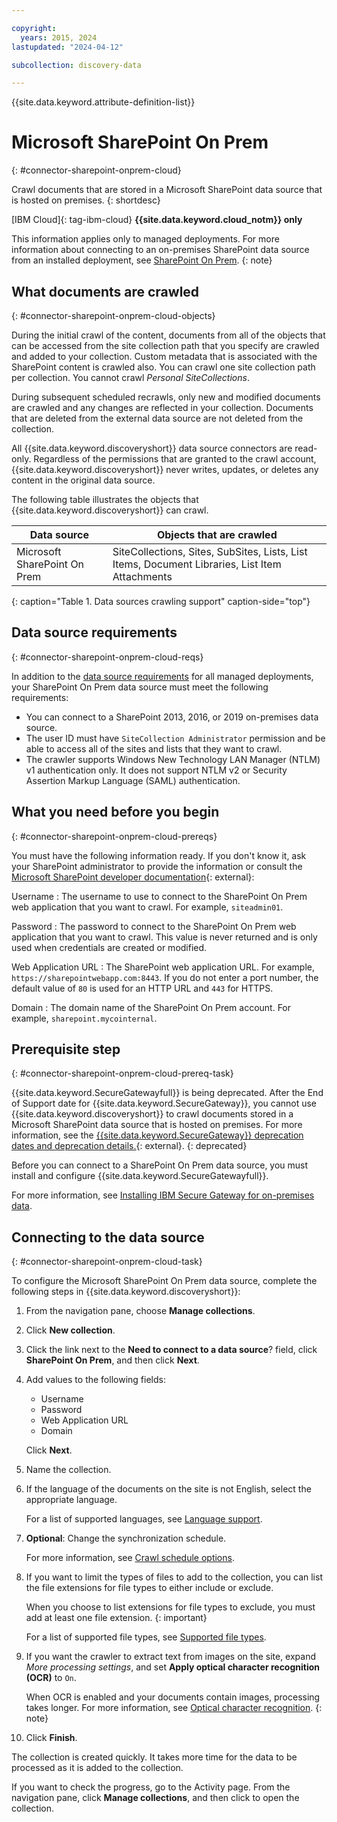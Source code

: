 ```yaml
---

copyright:
  years: 2015, 2024
lastupdated: "2024-04-12"

subcollection: discovery-data

---
```


{{site.data.keyword.attribute-definition-list}}

# Microsoft SharePoint On Prem
{: #connector-sharepoint-onprem-cloud}

Crawl documents that are stored in a Microsoft SharePoint data source that is hosted on premises.
{: shortdesc}

[IBM Cloud]{: tag-ibm-cloud} **{{site.data.keyword.cloud_notm}} only**

This information applies only to managed deployments. For more information about connecting to an on-premises SharePoint data source from an installed deployment, see [SharePoint On Prem](/docs/discovery-data?topic=discovery-data-connector-sharepoint-onprem-cp4d).
{: note}

## What documents are crawled
{: #connector-sharepoint-onprem-cloud-objects}

During the initial crawl of the content, documents from all of the objects that can be accessed from the site collection path that you specify are crawled and added to your collection. Custom metadata that is associated with the SharePoint content is crawled also. You can crawl one site collection path per collection. You cannot crawl *Personal SiteCollections*.

During subsequent scheduled recrawls, only new and modified documents are crawled and any changes are reflected in your collection. Documents that are deleted from the external data source are not deleted from the collection.

All {{site.data.keyword.discoveryshort}} data source connectors are read-only. Regardless of the permissions that are granted to the crawl account, {{site.data.keyword.discoveryshort}} never writes, updates, or deletes any content in the original data source.

The following table illustrates the objects that {{site.data.keyword.discoveryshort}} can crawl.

| Data source | Objects that are crawled |
|-------------|--------------------------|
| Microsoft SharePoint On Prem | SiteCollections, Sites, SubSites, Lists, List Items, Document Libraries, List Item Attachments |
{: caption="Table 1. Data sources crawling support" caption-side="top"}

## Data source requirements
{: #connector-sharepoint-onprem-cloud-reqs}

In addition to the [data source requirements](/docs/discovery-data?topic=discovery-data-sources#public-requirements) for all managed deployments, your SharePoint On Prem data source must meet the following requirements:

- You can connect to a SharePoint 2013, 2016, or 2019 on-premises data source.
- The user ID must have `SiteCollection Administrator` permission and be able to access all of the sites and lists that they want to crawl.
- The crawler supports Windows New Technology LAN Manager (NTLM) v1 authentication only. It does not support NTLM v2 or Security Assertion Markup Language (SAML) authentication.

## What you need before you begin
{: #connector-sharepoint-onprem-cloud-prereqs}

You must have the following information ready. If you don't know it, ask your SharePoint administrator to provide the information or consult the [Microsoft SharePoint developer documentation](https://docs.microsoft.com/en-us/sharepoint/dev/){: external}:

Username
:   The username to use to connect to the SharePoint On Prem web application that you want to crawl. For example, `siteadmin01`.

Password
:   The password to connect to the SharePoint On Prem web application that you want to crawl. This value is never returned and is only used when credentials are created or modified.

Web Application URL
:   The SharePoint web application URL. For example, `https://sharepointwebapp.com:8443`. If you do not enter a port number, the default value of `80` is used for an HTTP URL and `443` for HTTPS.

Domain
:   The domain name of the SharePoint On Prem account. For example, `sharepoint.mycointernal`.

## Prerequisite step
{: #connector-sharepoint-onprem-cloud-prereq-task}


{{site.data.keyword.SecureGatewayfull}} is being deprecated. After the End of Support date for {{site.data.keyword.SecureGateway}}, you cannot use {{site.data.keyword.discoveryshort}} to crawl documents stored in a Microsoft SharePoint data source that is hosted on premises. For more information, see the [{{site.data.keyword.SecureGateway}} deprecation dates and deprecation details.](/docs/SecureGateway?topic=SecureGateway-dep-overview){: external}.
{: deprecated}

Before you can connect to a SharePoint On Prem data source, you must install and configure {{site.data.keyword.SecureGatewayfull}}.

For more information, see [Installing IBM Secure Gateway for on-premises data](/docs/discovery-data?topic=discovery-data-sources#gatewaypublic).

## Connecting to the data source
{: #connector-sharepoint-onprem-cloud-task}

To configure the Microsoft SharePoint On Prem data source, complete the following steps in {{site.data.keyword.discoveryshort}}:

1.  From the navigation pane, choose **Manage collections**.
1.  Click **New collection**.
1.  Click the link next to the **Need to connect to a data source**? field, click **SharePoint On Prem**, and then click **Next**.
1.  Add values to the following fields:

    -   Username
    -   Password
    -   Web Application URL
    -   Domain

    Click **Next**.
1.  Name the collection.
1.  If the language of the documents on the site is not English, select the appropriate language.

    For a list of supported languages, see [Language support](/docs/discovery-data?topic=discovery-data-language-support).
1.  **Optional**: Change the synchronization schedule.

    For more information, see [Crawl schedule options](/docs/discovery-data?topic=discovery-data-collections#crawlschedule).

1.  If you want to limit the types of files to add to the collection, you can list the file extensions for file types to either include or exclude.

    When you choose to list extensions for file types to exclude, you must add at least one file extension.
    {: important}

    For a list of supported file types, see [Supported file types](/docs/discovery-data?topic=discovery-data-collections#supportedfiletypes).

1.  If you want the crawler to extract text from images on the site, expand *More processing settings*, and set **Apply optical character recognition (OCR)** to `On`.

    When OCR is enabled and your documents contain images, processing takes longer. For more information, see [Optical character recognition](/docs/discovery-data?topic=discovery-data-collections#ocr).
    {: note}

1.  Click **Finish**.

The collection is created quickly. It takes more time for the data to be processed as it is added to the collection.

If you want to check the progress, go to the Activity page. From the navigation pane, click **Manage collections**, and then click to open the collection.
